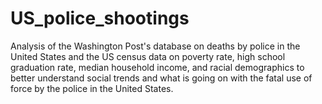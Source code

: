 # US_police_shootings
Analysis of the Washington Post's database on deaths by police in the United States and the US census data on poverty rate, high school graduation rate, median household income, and racial demographics to better understand social trends and what is going on with the fatal use of force by the police in the United States.
